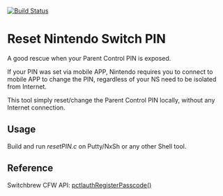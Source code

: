 [![Build Status](https://img.shields.io/badge/build%20-passing-brightgreen.svg)](https://github.com/jcju/opencv_bazel_win)


# Reset Nintendo Switch PIN



A good rescue when your Parent Control PIN is exposed.



If your PIN was set via mobile APP, Nintendo requires you to connect to mobile APP to change the PIN, regardless of your NS need to be isolated from Internet.



This tool simply reset/change the Parent Control PIN locally, without any Internet connection.



## Usage

Build and run *resetPIN.c* on Putty/NxSh or any other Shell tool.



## Reference

Switchbrew CFW API:  [pctlauthRegisterPasscode()](https://switchbrew.github.io/libnx/pctlauth_8h.html#ab9fad9a58c8f98e494ba59d57a0e6c3c)
